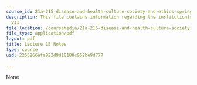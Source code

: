 ```yaml
---
course_id: 21a-215-disease-and-health-culture-society-and-ethics-spring-2012
description: This file contains information regarding the institution(s) of medicine
  VII
file_location: /coursemedia/21a-215-disease-and-health-culture-society-and-ethics-spring-2012/2255266afa922d9d18188c952be9d777_MIT21A_215S12_lecture_15.pdf
file_type: application/pdf
layout: pdf
title: Lecture 15 Notes
type: course
uid: 2255266afa922d9d18188c952be9d777

---
```

None